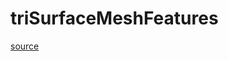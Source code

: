 # triSurfaceMeshFeatures

[source](github.com/OpenFOAM-jp/OpenFOAM-utilities-tutorials-jp/blob/master/v1906/mesh/generation/foamyMesh/conformalVoronoiMesh/lnInclude/triSurfaceMeshFeatures.C/triSurfaceMeshFeatures.C)



